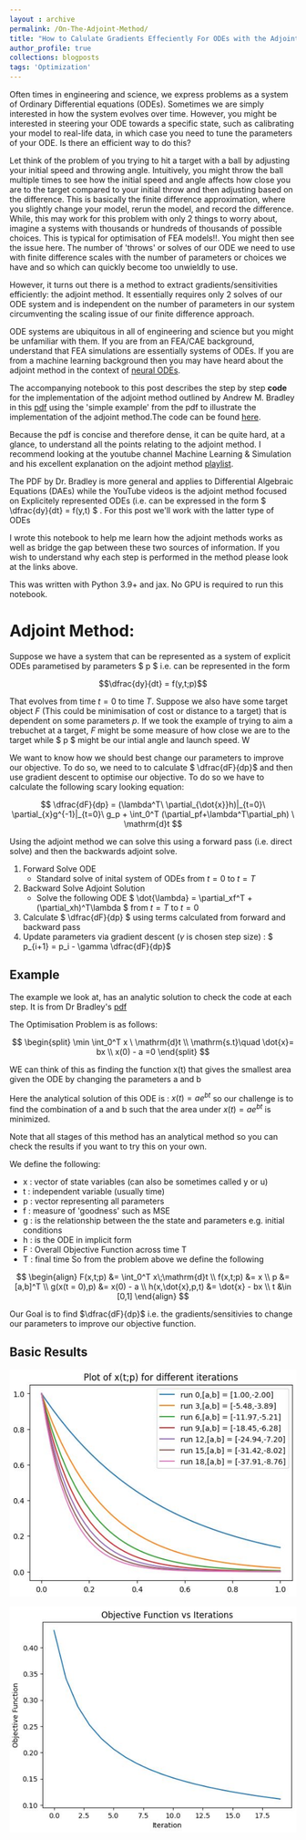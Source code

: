 ```yaml
---
layout : archive
permalink: /On-The-Adjoint-Method/
title: "How to Calulate Gradients Effeciently For ODEs with the Adjoint Method"
author_profile: true
collections: blogposts
tags: 'Optimization'
---
```

Often times in engineering and science, we express problems as a system of Ordinary Differential equations (ODEs). Sometimes we are simply interested in how the system evolves over time. However, you might be interested in steering your ODE towards a specific state, such as calibrating your model to real-life data, in which case you need to tune the parameters of your ODE. Is there an efficient way to do this?

Let think of the problem of you trying to hit a target with a ball by adjusting your initial speed and throwing angle. Intuitively, you might throw the ball multiple times to see how the initial speed and angle affects how close you are to the target compared to your initial throw and then adjusting based on the difference. This is basically the finite difference approximation, where you slightly change your model, rerun the model, and record the difference. While, this may work for this problem with only 2 things to worry about, imagine a systems with thousands or hundreds of thousands of possible choices. This is typical for optimisation of FEA models!!. You might then see the issue here. The number of 'throws' or solves of our ODE we need to use with finite difference scales with the number of parameters or choices we have and so which can quickly become too unwieldly to use. 

However, it turns out there is a method to extract gradients/sensitivities efficiently: the adjoint method. It essentially requires only 2 solves of our ODE system and is independent on the number of parameters in our system circumventing the scaling issue of our finite difference approach.

ODE systems are ubiquitous in all of engineering and science but you might be unfamiliar with them. If you are from an FEA/CAE background, understand that FEA simulations are essentially systems of ODEs. If you are from a machine learning background then you may have heard about the adjoint method in the context of [neural ODEs](https://arxiv.org/abs/1806.07366).

The accompanying notebook to this post describes the step by step **code** for the implementation of the adjoint method outlined by Andrew M. Bradley in this [pdf](https://cs.stanford.edu/~ambrad/adjoint_tutorial.pdf) using the 'simple example' from the pdf to illustrate the implementation of the adjoint method.The code can be found [here](https://github.com/JohnCSu/Adjoint_Method_Tutorial/tree/main).

Because the pdf is concise and therefore dense, it can be quite hard, at a glance, to understand all the points relating to the adjoint method. I recommend looking at the youtube channel Machine Learning & Simulation and his excellent explanation on the adjoint method [playlist](https://www.youtube.com/playlist?list=PLISXH-iEM4Jk27AmSvISooRRKH4WtlWKP). 

The PDF by Dr. Bradley is more general and applies to Differential Algebraic Equations (DAEs) while the YouTube videos is the adjoint method focused on Explicitely represented ODEs (i.e. can be expressed in the form $ \dfrac{dy}{dt} = f(y,t) $ . For this post we'll work with the latter type of ODEs

I wrote this notebook to help me learn how the adjoint methods works as well as bridge the gap between these two sources of information. If you wish to understand why each step is performed in the method please look at the links above.

This was written with Python 3.9+ and jax. No GPU is required to run this notebook. 

# Adjoint Method:

Suppose we have a system that can be represented as a system of explicit ODEs parametised by parameters $ p $ i.e. can be represented in the form

$$\dfrac{dy}{dt} = f(y,t;p)$$

That evolves from time $t=0$ to time $T$. Suppose we also have some target object $F$ (This could be minimisation of cost or distance to a target) that is dependent on some parameters $p$. If we took the example of trying to aim a trebuchet at a target, $F$ might be some measure of how close we are to the target while $ p $ might be our intial angle and launch speed. W
 
 We want to know how we should best change our parameters to improve our objective. To do so, we need to to calculate $ \dfrac{dF}{dp}$ and then use gradient descent to optimise our objective. To do so we have to calculate the following scary looking equation:

$$
\dfrac{dF}{dp} = (\lambda^T\ \partial_{\dot{x}}h)|_{t=0}\ \partial_{x}g^{-1}|_{t=0}\ g_p + \int_0^T (\partial_pf+\lambda^T\partial_ph) \   \mathrm{d}t
$$

Using the adjoint method we can solve this using a forward pass (i.e. direct solve) and then the backwards adjoint solve.

1. Forward Solve ODE 
    - Standard solve of inital system of ODEs from $t=0$ to $t=T$ 
2. Backward Solve Adjoint Solution
    - Solve the following ODE $ \dot{\lambda} = \partial_xf^T + (\partial_xh)^T\lambda $ from $t=T$ to $t=0$ 
3. Calculate $ \dfrac{dF}{dp} $ using terms calculated from forward and backward pass
4. Update parameters via gradient descent ($\gamma$ is chosen step size) : $ p_{i+1} = p_i - \gamma \dfrac{dF}{dp}$

## Example

The example we look at, has an analytic solution to check the code at each step. It is from Dr Bradley's [pdf](https://cs.stanford.edu/~ambrad/adjoint_tutorial.pdf)

The Optimisation Problem is as follows:

$$
\begin{split}
\min \int_0^T x \ \mathrm{d}t \\
\mathrm{s.t}\quad \dot{x}= bx \\
x(0) - a =0
\end{split}
$$

WE can think of this as finding the function x(t) that gives the smallest area given the ODE by changing the parameters a and b

Here the analytical solution of this ODE is : $x(t) = ae^{bt}$ so our challenge is to find the combination of a and b such that the area under  $x(t) = ae^{bt}$ is minimized.

Note that all stages of this method has an analytical method so you can check the results if you want to try this on your own.

We define the following:
- x : vector of state variables (can also be sometimes called y or u)
- t : independent variable (usually time) 
- p : vector representing all parameters
- f : measure of 'goodness' such as MSE
- g : is the relationship between the the state and parameters e.g. initial conditions
- h : is the ODE in implicit form
- F : Overall Objective Function across time T 
- T : final time
So from the problem above we define the following

$$
\begin{align}
F(x,t;p) &= \int_0^T x\;\mathrm{d}t \\
f(x,t;p) &= x \\
p &= [a,b]^T \\
g(x(t = 0),p) &= x(0) - a \\
h(x,\dot{x},p,t) &= \dot{x} - bx \\
t &\in [0,1]
\end{align}
$$

Our Goal is to find $\dfrac{dF}{dp}$ i.e. the gradients/sensitivies to change our parameters to improve our objective function. 

## Basic Results

![Alt text](/images/2024-03-05-Adjoint-Method/xatdifferentiterations.JPG)

![Alt text](/images/2024-03-05-Adjoint-Method/ObjvsIter.JPG)
